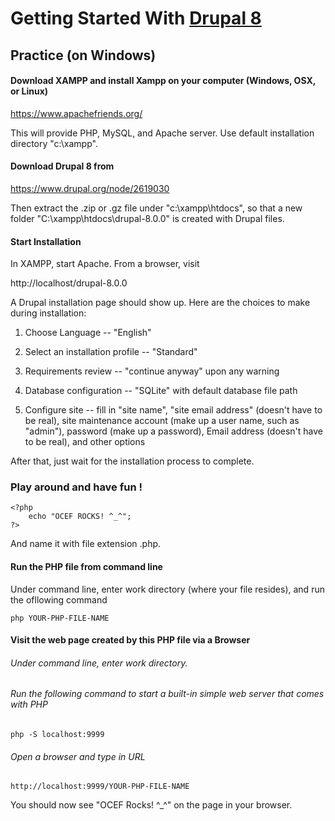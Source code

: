 # Getting Started With [Drupal 8](https://www.drupal.org/)

## Practice (on Windows)

#### Download XAMPP and install Xampp on your computer (Windows, OSX, or Linux)

https://www.apachefriends.org/

This will provide PHP, MySQL, and Apache server. Use default installation directory "c:\xampp".

#### Download Drupal 8 from

https://www.drupal.org/node/2619030

Then extract the .zip or .gz file under "c:\xampp\htdocs", so that a new folder "C:\xampp\htdocs\drupal-8.0.0" is created with Drupal files.

#### Start Installation

In XAMPP, start Apache. From a browser, visit 

http://localhost/drupal-8.0.0

A Drupal installation page should show up. Here are the choices to make during installation:

1. Choose Language -- "English"

2. Select an installation profile -- "Standard"

3. Requirements review -- "continue anyway" upon any warning

4. Database configuration -- "SQLite" with default database file path

5. Configure site -- fill in "site name", "site email address" (doesn't have to be real), site maintenance account (make up a user name, such as "admin"), password (make up a password), Email address (doesn't have to be real), and other options

After that, just wait for the installation process to complete.

### Play around and have fun !





```
<?php
    echo "OCEF ROCKS! ^_^";
?>
```

And name it with file extension .php.

#### Run the PHP file from command line

Under command line, enter work directory (where your file resides), and run the ofllowing command

```
php YOUR-PHP-FILE-NAME
```

#### Visit the web page created by this PHP file via a Browser

###### Under command line, enter work directory.

###### Run the following command to start a built-in simple web server that comes with PHP

```
php -S localhost:9999
```

###### Open a browser and type in URL

```
http://localhost:9999/YOUR-PHP-FILE-NAME
```

You should now see "OCEF Rocks! ^_^" on the page in your browser.
